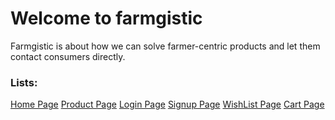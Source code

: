 <h1>Welcome to farmgistic</h1>

<p>Farmgistic is about how we can solve farmer-centric products and let them contact consumers directly.</p>

<h3>Lists:</h3>

<a href ="https://farmgistic.netlify.app/">Home Page</a>
<a href ="https://farmgistic.netlify.app/component/product/product.html">Product Page</a>
<a href ="https://farmgistic.netlify.app/component/login/login.html">Login Page</a>
<a href ="https://farmgistic.netlify.app/component/signup/signup.html">Signup Page</a>
<a href ="https://farmgistic.netlify.app/component/wishlist/wishlist.html">WishList Page</a>
<a href ="https://farmgistic.netlify.app/component/cart/cart.html">Cart Page</a>


